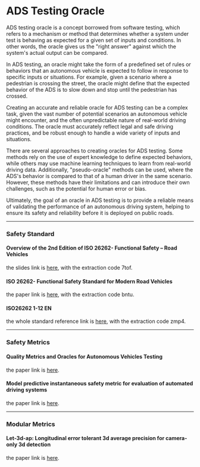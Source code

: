 # ADS Testing Oracle

ADS testing oracle is a concept borrowed from software testing, which refers to a mechanism or method that determines whether a system under test is behaving as expected for a given set of inputs and conditions. In other words, the oracle gives us the "right answer" against which the system's actual output can be compared.

In ADS testing, an oracle might take the form of a predefined set of rules or behaviors that an autonomous vehicle is expected to follow in response to specific inputs or situations. For example, given a scenario where a pedestrian is crossing the street, the oracle might define that the expected behavior of the ADS is to slow down and stop until the pedestrian has crossed.

Creating an accurate and reliable oracle for ADS testing can be a complex task, given the vast number of potential scenarios an autonomous vehicle might encounter, and the often unpredictable nature of real-world driving conditions. The oracle must accurately reflect legal and safe driving practices, and be robust enough to handle a wide variety of inputs and situations.

There are several approaches to creating oracles for ADS testing. Some methods rely on the use of expert knowledge to define expected behaviors, while others may use machine learning techniques to learn from real-world driving data. Additionally, "pseudo-oracle" methods can be used, where the ADS's behavior is compared to that of a human driver in the same scenario. However, these methods have their limitations and can introduce their own challenges, such as the potential for human error or bias.

Ultimately, the goal of an oracle in ADS testing is to provide a reliable means of validating the performance of an autonomous driving system, helping to ensure its safety and reliability before it is deployed on public roads.

---

### Safety Standard

#### Overview of the 2nd Edition of ISO 26262- Functional Safety – Road Vehicles
the slides link is [here](https://pan.baidu.com/s/1Bts8V2xlcCg_CKHkf-KQow), with the extraction code 7tof.

#### ISO 26262- Functional Safety Standard for Modern Road Vehicles
the paper link is [here](https://pan.baidu.com/s/1OJ6N82aWSiaLWonxVozvDw), with the extraction code bntu.

#### ISO26262 1-12 EN
the whole standard reference link is [here](https://pan.baidu.com/s/1IFR_SuBgH83f-9N37d-UoA), with the extraction code zmp4.

---

### Safety Metrics

#### Quality Metrics and Oracles for Autonomous Vehicles Testing
the paper link is [here](https://ieeexplore.ieee.org/stamp/stamp.jsp?tp=&arnumber=9438556).

#### Model predictive instantaneous safety metric for evaluation of automated driving systems
the paper link is [here](https://arxiv.org/pdf/2005.09999).

---

### Modular Metrics

#### Let-3d-ap: Longitudinal error tolerant 3d average precision for camera-only 3d detection
the paper link is [here](https://arxiv.org/pdf/2206.07705).